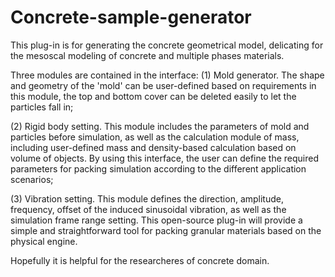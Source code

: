 # Concrete-sample-generator
This plug-in is for generating the concrete geometrical model, delicating for the mesoscal modeling of concrete and multiple phases materials. 

Three modules are contained in the interface: 
(1) Mold generator. The shape and geometry of the 'mold' can be user-defined based on requirements in this module, the top and bottom cover can be deleted easily to let the particles fall in; 

(2) Rigid body setting. This module includes the parameters of mold and particles before simulation, as well as the calculation module of mass, including user-defined mass and density-based calculation based on volume of objects. By using this interface, the user can define the required parameters for packing simulation according to the different application scenarios; 

(3) Vibration setting. This module defines the direction, amplitude, frequency, offset of the induced sinusoidal vibration, as well as the simulation frame range setting. This open-source plug-in will provide a simple and straightforward tool for packing granular materials based on the physical engine.

Hopefully it is helpful for the researcheres of concrete domain.
